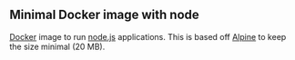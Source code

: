 ## Minimal Docker image with node

[Docker](https://www.docker.com/) image to run [node.js](https://nodejs.org/) applications.
This is based off [Alpine](https://registry.hub.docker.com/_/alpine/) to keep the size minimal (20 MB).